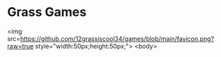 # Grass Games<body>
<img src=https://github.com/12grassiscool34/games/blob/main/favicon.png?raw=true style="width:50px;height:50px;">
<body\>
